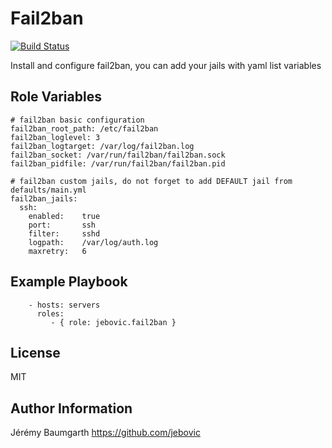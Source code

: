 Fail2ban
=========

[![Build Status](https://travis-ci.org/jebovic/ansible-fail2ban.svg?branch=master)](https://travis-ci.org/jebovic/ansible-fail2ban)

Install and configure fail2ban, you can add your jails with yaml list variables

Role Variables
--------------

```
# fail2ban basic configuration
fail2ban_root_path: /etc/fail2ban
fail2ban_loglevel: 3
fail2ban_logtarget: /var/log/fail2ban.log
fail2ban_socket: /var/run/fail2ban/fail2ban.sock
fail2ban_pidfile: /var/run/fail2ban/fail2ban.pid

# fail2ban custom jails, do not forget to add DEFAULT jail from defaults/main.yml
fail2ban_jails:
  ssh:
    enabled:    true
    port:       ssh
    filter:     sshd
    logpath:    /var/log/auth.log
    maxretry:   6
```

Example Playbook
----------------

```
    - hosts: servers
      roles:
         - { role: jebovic.fail2ban }
```

License
-------

MIT

Author Information
------------------

Jérémy Baumgarth https://github.com/jebovic
